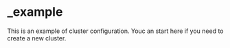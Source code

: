 # _example

This is an example of cluster configuration.  Youc an start here if you need to
create a new cluster.
